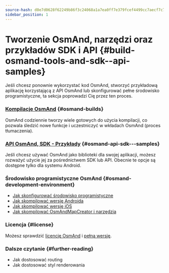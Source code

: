 ```yaml
---
source-hash: d0e7d0628f62249b86f3c24068a1a7ea0ff7e379fcef4499cc7aecf7c7d9f10e
sidebar_position: 1
---
```


# Tworzenie OsmAnd, narzędzi oraz przykładów SDK i API {#build-osmand-tools-and-sdk--api-samples}
Jeśli chcesz ponownie wykorzystać kod OsmAnd, stworzyć przykładową aplikację korzystającą z API OsmAnd lub skonfigurować pełne środowisko programistyczne, ta sekcja poprowadzi Cię przez ten proces.

### [Kompilacje OsmAnd](./osmand-builds.md) {#osmand-builds}
OsmAnd codziennie tworzy wiele gotowych do użycia kompilacji, co pozwala śledzić nowe funkcje i uczestniczyć w wkładach OsmAnd (proces tłumaczenia).

### [API OsmAnd, SDK - Przykłady](../osmand-api-sdk/index.md) {#osmand-api-sdk---samples}
Jeśli chcesz używać OsmAnd jako biblioteki dla swojej aplikacji, możesz rozważyć użycie jej za pośrednictwem SDK lub API. Obecnie te opcje są dostępne tylko dla systemu Android.

### Środowisko programistyczne OsmAnd {#osmand-development-environment}
* [Jak skonfigurować środowisko programistyczne](./setup-the-dev-environment.md)
* [Jak skompilować wersję Androida](./how-to-compile-the-android-version.md)
* [Jak skompilować wersję iOS](./how-to-compile-the-ios-version.md)
* [Jak skompilować OsmAndMapCreator i narzędzia](./how-to-compile-mapcreator-and-tools.md)

### Licencja {#license}
Możesz sprawdzić [licencję OsmAnd](https://osmand.net/help-online/license) i [pełną wersję](https://github.com/osmandapp/OsmAnd/blob/master/LICENSE).

### Dalsze czytanie {#further-reading}
- Jak dostosować routing
- Jak dostosować styl renderowania